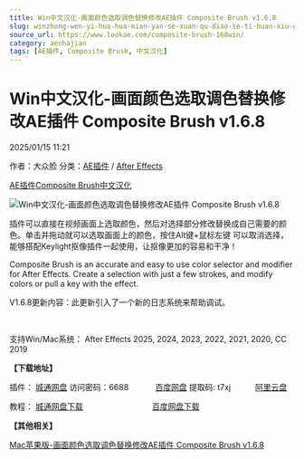 ```yaml
---
title: Win中文汉化-画面颜色选取调色替换修改AE插件 Composite Brush v1.6.8
slug: winzhong-wen-yi-hua-hua-mian-yan-se-xuan-qu-diao-se-ti-huan-xiu-gai-aecha-jian-composite-brush-v1-6-8
source_url: https://www.lookae.com/composite-brush-168win/
category: aechajian
tags: [AE插件, Composite Brush, 中文汉化]
---
```

# Win中文汉化-画面颜色选取调色替换修改AE插件 Composite Brush v1.6.8

2025/01/15 11:21

作者：大众脸
分类：[AE插件](https://www.lookae.com/after-effects/aechajian/) / [After Effects](https://www.lookae.com/after-effects/)

[AE插件](https://www.lookae.com/tag/ae%e6%8f%92%e4%bb%b6/)[Composite Brush](https://www.lookae.com/tag/composite-brush/)[中文汉化](https://www.lookae.com/tag/%e4%b8%ad%e6%96%87%e6%b1%89%e5%8c%96/)

![Win中文汉化-画面颜色选取调色替换修改AE插件 Composite Brush v1.6.8](https://www.lookae.com/wp-content/uploads/2018/11/Composite-Brush-.jpg "Win中文汉化-画面颜色选取调色替换修改AE插件 Composite Brush v1.6.8-LookAE.com")

插件可以直接在视频画面上选取颜色，然后对选择部分修改替换成自己需要的颜色。单击并拖动就可以选取画面上的颜色，按住Alt键+鼠标左键 可以取消选择，能够搭配Keylight抠像插件一起使用，让抠像更加的容易和干净！

Composite Brush is an accurate and easy to use color selector and modifier for After Effects. Create a selection with just a few strokes, and modify colors or pull a key with the effect.

V1.6.8更新内容：此更新引入了一个新的日志系统来帮助调试。

[﻿﻿﻿](http://cloud.video.taobao.com/play/u/null/p/1/e/6/t/1/504194091884.mp4)

支持Win/Mac系统： After Effects 2025, 2024, 2023, 2022, 2021, 2020, CC 2019

**【下载地址】**

插件： [城通网盘](https://url70.ctfile.com/f/2827370-1447212377-95d627?p=4431) 访问密码：6688            [百度网盘](https://pan.baidu.com/s/1tjBCXoLORedie6d-LPHugg?pwd=t7xj) 提取码: t7xj           [阿里云盘](https://www.alipan.com/s/BS2b1PkFCVT)

教程： [城通网盘下载](https://lookae.ctfile.com/fs/680462-331097985)                               [百度网盘下载](https://pan.baidu.com/s/1sd0XkNw_f09V3BXC2_Sxvw)

**【其他相关】**

[Mac苹果版-画面颜色选取调色替换修改AE插件 Composite Brush v1.6.8](https://www.lookae.com/composite-brush-168/)

